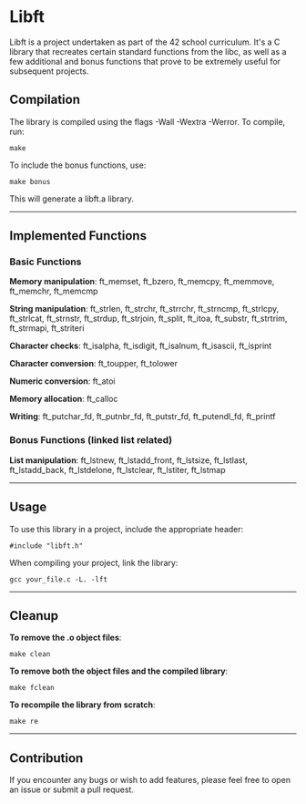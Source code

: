 # Libft
Libft is a project undertaken as part of the 42 school curriculum. It's a C library that recreates certain standard functions from the libc, as well as a few additional and bonus functions that prove to be extremely useful for subsequent projects.

## Compilation
The library is compiled using the flags -Wall -Wextra -Werror. To compile, run:

``make``

To include the bonus functions, use:

``make bonus``

This will generate a libft.a library.

----

## Implemented Functions
### Basic Functions
**Memory manipulation**: ft_memset, ft_bzero, ft_memcpy, ft_memmove, ft_memchr, ft_memcmp

**String manipulation**: ft_strlen, ft_strchr, ft_strrchr, ft_strncmp, ft_strlcpy, ft_strlcat, ft_strnstr, ft_strdup, ft_strjoin, ft_split, ft_itoa, ft_substr, ft_strtrim, ft_strmapi, ft_striteri

**Character checks**: ft_isalpha, ft_isdigit, ft_isalnum, ft_isascii, ft_isprint

**Character conversion**: ft_toupper, ft_tolower

**Numeric conversion**: ft_atoi

**Memory allocation**: ft_calloc

**Writing**: ft_putchar_fd, ft_putnbr_fd, ft_putstr_fd, ft_putendl_fd, ft_printf

### Bonus Functions (linked list related)
**List manipulation**: ft_lstnew, ft_lstadd_front, ft_lstsize, ft_lstlast, ft_lstadd_back, ft_lstdelone, ft_lstclear, ft_lstiter, ft_lstmap

----

## Usage
To use this library in a project, include the appropriate header:

``#include "libft.h"``

When compiling your project, link the library:

``gcc your_file.c -L. -lft``

----

## Cleanup

**To remove the .o object files**:

``make clean``


**To remove both the object files and the compiled library**:

``make fclean``

**To recompile the library from scratch**:

``make re``

----

## Contribution
If you encounter any bugs or wish to add features, please feel free to open an issue or submit a pull request.
